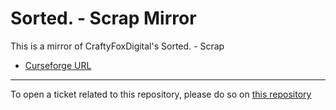 # Sorted. - Scrap Mirror

This is a mirror of CraftyFoxDigital's Sorted. - Scrap

- [Curseforge URL](https://www.curseforge.com/wow/addons/sorted-scrap)

----

To open a ticket related to this repository, please do so on [this repository](https://github.com/curseforge-mirror/.github)